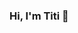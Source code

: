 ### Hi, I'm Titi 👋

<!--
**Titi-layo/Titi-layo** is a ✨ _special_ ✨ repository because its `README.md` (this file) appears on your GitHub profile.

Here are some ideas to get you started:

- 🔭 I’m currently working on Advanced React, testing
- 🌱 I’m currently learning 
- 💬 Ask me about Javascript, React and C
- 📫 How to reach me: ...
- 😄 Pronouns: She/her
- ⚡ Fun fact: ...
-->
